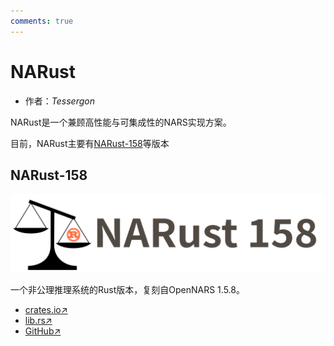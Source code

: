 ```yaml
---
comments: true
---
```


# NARust

- 作者：*Tessergon*

NARust是一个兼顾高性能与可集成性的NARS实现方案。

目前，NARust主要有[NARust-158](#narust-158)等版本

## NARust-158

![logo](./../image/impl/narust/narust-158.svg)

一个非公理推理系统的Rust版本，复刻自OpenNARS 1.5.8。

- [crates.io↗](https://crates.io/crates/narust-158)
- [lib.rs↗](https://lib.rs/narust-158)
- [GitHub↗](https://github.com/ARCJ137442/NARust-158)

<!-- 这儿有个在线演示页面，感兴趣的可以[现场玩玩]() -->
